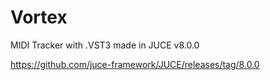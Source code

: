 # Vortex
MIDI Tracker with .VST3 made in JUCE v8.0.0

https://github.com/juce-framework/JUCE/releases/tag/8.0.0


